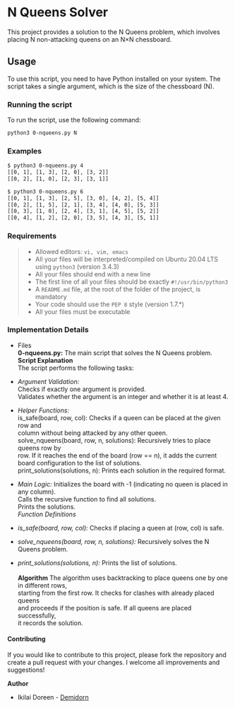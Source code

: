 # N Queens Solver

This project provides a solution to the N Queens problem, which involves placing N non-attacking queens on an N×N chessboard.

## Usage

To use this script, you need to have Python installed on your system. The script takes a single argument, which is the size of the chessboard (N).

### Running the script

To run the script, use the following command:

```bash
python3 0-nqueens.py N
```

### Examples
```bash
$ python3 0-nqueens.py 4
[[0, 1], [1, 3], [2, 0], [3, 2]]
[[0, 2], [1, 0], [2, 3], [3, 1]]

$ python3 0-nqueens.py 6
[[0, 1], [1, 3], [2, 5], [3, 0], [4, 2], [5, 4]]
[[0, 2], [1, 5], [2, 1], [3, 4], [4, 0], [5, 3]]
[[0, 3], [1, 0], [2, 4], [3, 1], [4, 5], [5, 2]]
[[0, 4], [1, 2], [2, 0], [3, 5], [4, 3], [5, 1]]
```

### Requirements
> - Allowed editors: ```vi, vim, emacs```
> - All your files will be interpreted/compiled on Ubuntu 20.04 LTS using ```python3``` (version 3.4.3)
> - All your files should end with a new line
> - The first line of all your files should be exactly ```#!/usr/bin/python3```
> - A ```README.md``` file, at the root of the folder of the project, is mandatory
> - Your code should use the ```PEP 8``` style (version 1.7.*)
> - All your files must be executable

### Implementation Details
* Files<br>
**0-nqueens.py:** The main script that solves the N Queens problem.
**Script Explanation**<br>
The script performs the following tasks:

* *Argument Validation:*<br>
Checks if exactly one argument is provided.<br>
Validates whether the argument is an integer and whether it is at least 4.<br>
* *Helper Functions:*<br>
is_safe(board, row, col): Checks if a queen can be placed at the given row and<br> column without being attacked by any other queen.<br>
solve_nqueens(board, row, n, solutions): Recursively tries to place queens row by<br> row. If it reaches the end of the board (row == n), it adds the current<br> board configuration to the list of solutions.<br>
print_solutions(solutions, n): Prints each solution in the required format.<br>
* *Main Logic:*
Initializes the board with -1 (indicating no queen is placed in any column).<br>
Calls the recursive function to find all solutions.<br>
Prints the solutions.<br>
*Function Definitions*
* *is_safe(board, row, col):* Checks if placing a queen at (row, col) is safe.<br>
* *solve_nqueens(board, row, n, solutions):* Recursively solves the N Queens problem.<br>
* *print_solutions(solutions, n):* Prints the list of solutions.<br><br>
**Algorithm**
The algorithm uses backtracking to place queens one by one in different rows,<br> starting from the first row. It checks for clashes with already placed queens<br> and proceeds if the position is safe. If all queens are placed successfully,<br> it records the solution.<br>
#### **Contributing** <br>
If you would like to contribute to this project, please fork the repository and<br> create a pull request with your changes. I welcome all improvements and <br>suggestions!

**Author**
* Ikilai Doreen - [Demidorn](https://github.com/Demidorn)